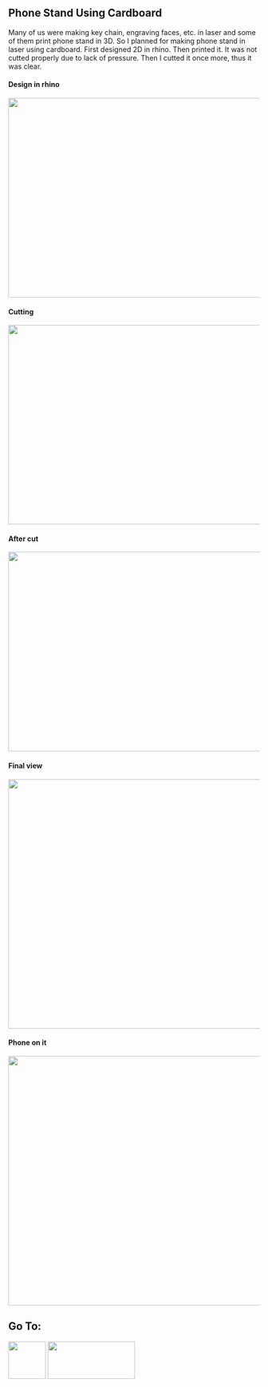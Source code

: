 ## Phone Stand Using Cardboard

Many of us were making key chain, engraving faces, etc. in laser and some of them print phone stand in 3D. So I planned for making phone stand in laser using cardboard. First designed 2D in rhino. Then printed it. It was not cutted properly due to lack of pressure. Then I cutted it once more, thus it was clear.

#### Design in rhino

<img src="https://shaheenhyderk.github.io/p.jpg" width="600" height="400">

#### Cutting

<img src="https://shaheenhyderk.github.io/IMG_20170827_133308[1].jpg" width="600" height="400">

#### After cut
<img src="https://shaheenhyderk.github.io/IMG_20170822_202513[1].jpg" width="600" height="400">

#### Final view

<img src="https://shaheenhyderk.github.io/IMG_20170827_134111[1].jpg" width="600" height="500">

#### Phone on it

<img src="https://shaheenhyderk.github.io/IMG_20170822_191742[1].jpg" width="600" height="500">


 ## Go To:
 
 [<img src="http://shaheenhyderk.github.io/ho.png" width="75" height="75">](https://shaheenhyderk.github.io/)
 [<img src="http://shaheenhyderk.github.io/go.jpg" width="175" height="75">](http://shaheenhyderk.github.io/milling.github.io/)
